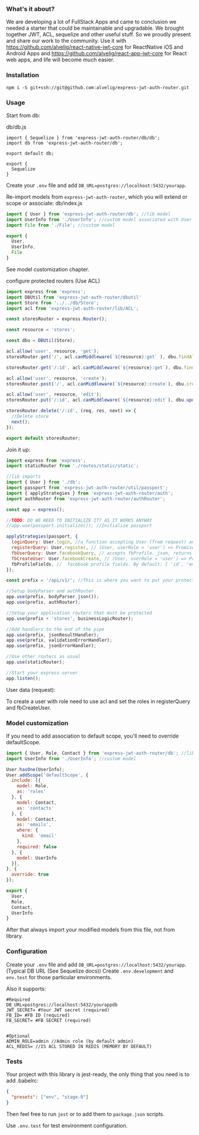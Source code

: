 ### What's it about?

We are developing a lot of FullStack Apps and came to conclusion we needed a starter that could be maintainable and upgradable. We brought together JWT, ACL, sequelize and other useful stuff. So we proudly present and share our work to the community. Use it with https://github.com/alvelig/react-native-jwt-core for ReactNative iOS and Android Apps and https://github.com/alvelig/react-app-jwt-core for React web apps, and life will become much easier.

### Installation

`npm i -S git+ssh://git@github.com:alvelig/express-jwt-auth-router.git`

### Usage

Start from db:

db/db.js
```
import { Sequelize } from 'express-jwt-auth-router/db/db';
import db from 'express-jwt-auth-router/db';

export default db;

export {
  Sequelize
}
```

Create your `.env` file and add `DB_URL=postgres://localhost:5432/yourapp`.



Re-import models from `express-jwt-auth-router`, which you will extend or scope or associate:
db/index.js
```javascript
import { User } from 'express-jwt-auth-router/db'; //lib model
import UserInfo from './UserInfo'; //custom model associated with User
import File from './File'; //custom model

export {
  User,
  UserInfo,
  File
}
```
See model customization chapter.


configure protected routers (Use ACL)
```javascript
import express from 'express';
import DBUtil from 'express-jwt-auth-router/dbutil'
import Store from '../../db/Store';
import acl from 'express-jwt-auth-router/lib/ACL';

const storesRouter = express.Router();

const resource = 'stores';

const dbu = DBUtil(Store);

acl.allow('user', resource, 'get');
storesRouter.get('/', acl.canMiddleware(`${resource}:get` ), dbu.findAll);

storesRouter.get('/:id', acl.canMiddleware(`${resource}:get`), dbu.findOne);

acl.allow('user', resource, 'create');
storesRouter.post('/', acl.canMiddleware(`${resource}:create`), dbu.create);

acl.allow('user', resource, 'edit');
storesRouter.put('/:id', acl.canMiddleware(`${resource}:edit`), dbu.updateWhere(dbu.userOwn));

storesRouter.delete('/:id', (req, res, next) => {
  //Delete store
  next();
});

export default storesRouter;
```

Join it up:
```javascript
import express from 'express';
import staticRouter from './routes/static/static';

//lib imports
import { User } from './db';
import passport from 'express-jwt-auth-router/util/passport';
import { applyStrategies } from 'express-jwt-auth-router/auth';
import authRouter from 'express-jwt-auth-router/authRouter';

const app = express();

//TODO: DO WE NEED TO INITIALIZE IT? AS IT WORKS ANYWAY
//app.use(passport.initialize()); //Initialize passport 

applyStrategies(passport, {
  loginQuery: User.login, //a function accepting User (from request) and returning a promise (usually db call) which should return User or throw error
  registerQuery: User.register, // (User, userRole = 'user') => Promise; a function accepting User and returning a promise (usually db call), to check if user exists, and then refister if not. Should return User or throw error
  fbUserQuery: User.facebookQuery, // accepts fbProfile._json, returns a Promise with user formatted (usually db call), or null if nothing found. Should omit password and other sensitive data.
  fbCreateUser: User.facebookCreate, // (User, userRole = 'user') => Promise; creates FB profile user
  fbProfileFields, //  facebook profile fields. By default: [ 'id', 'email', 'displayName', 'gender', 'picture', 'age_range', 'cover', 'link', 'locale', 'timezone', 'updated_time', 'verified']
});

const prefix = '/api/v1/'; //This is where you want to put your protected API

//Setup bodyParser and authRouter
app.use(prefix, bodyParser.json());
app.use(prefix, authRouter);

//Setup your application routers that must be protected
app.use(prefix + 'stores', businessLogicRouter);

//Add handlers to the end of the pipe
app.use(prefix, jsonResultHandler);
app.use(prefix, validationErrorHandler);
app.use(prefix, jsonErrorHandler);

//Use other routers as usual
app.use(staticRouter);

//Start your express server
app.listen();

```

User data (request):

To create a user with role need to use acl and set the roles in registerQuery and fbCreateUser.

### Model customization

If you need to add association to default scope, you'll need to override defaultScope.

```javascript
import { User, Role, Contact } from 'express-jwt-auth-router/db'; //lib model
import UserInfo from './UserInfo'; //custom model

User.hasOne(UserInfo);
User.addScope('defaultScope', {
  include: [{
    model: Role,
    as: 'roles'
  }, {
    model: Contact,
    as: 'contacts'
  }, {
    model: Contact,
    as: 'emails',
    where: {
      kind: 'email'
    },
    required: false
  }, {
    model: UserInfo
  }],
}, {
  override: true
});

export {
  User,
  Role,
  Contact,
  UserInfo
}
```
After that always import your modified models from this file, not from library.

### Configuration

Create your `.env` file and add `DB_URL=postgres://localhost:5432/yourapp`. (Typical DB URL (See Sequelize docs))
Create `.env.development` and `env.test` for those particular environments.

Also it supports:
```
#Required
DB_URL=postgres://localhost:5432/yourappdb
JWT_SECRET= #Your JWT secret (required)
FB_ID= #FB ID (required)
FB_SECRET= #FB SECRET (required)


#Optional
ADMIN_ROLE=admin //Admin role (by default admin)
ACL_REDIS= //IS ACL STORED IN REDIS (MEMORY BY DEFAULT)
```

### Tests

Your project with this library is jest-ready, the only thing that you need is to add .babelrc:

```json
{
  "presets": ["env", "stage-0"]
}
```

Then feel free to run `jest` or to add them to `package.json` scripts.

Use `.env.test` for test environment configuration.

